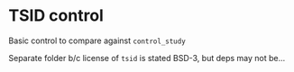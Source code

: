 # TSID control

Basic control to compare against `control_study`

Separate folder b/c license of `tsid` is stated BSD-3, but deps may not be...
